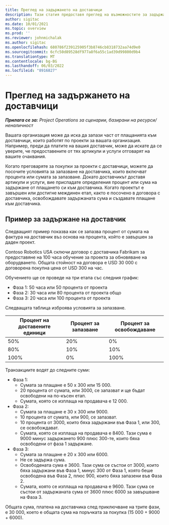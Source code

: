 ```yaml
---
title: Преглед на задържането на доставчици
description: Тази статия предоставя преглед на възможностите за задържане на доставчици.
author: sigitac
ms.date: 10/01/2021
ms.topic: overview
ms.prod: ''
ms.reviewer: johnmichalak
ms.author: sigitac
ms.openlocfilehash: 680786f239125905f3b8746cb8318732aa74d9e0
ms.sourcegitcommit: 6cfc50d89528df977a8f6a55c1ad39d99800d9b4
ms.translationtype: MT
ms.contentlocale: bg-BG
ms.lasthandoff: 06/03/2022
ms.locfileid: "8916827"
---
```

# <a name="vendor-retention-overview"></a>Преглед на задържането на доставчици

_**Прилага се за:** Project Operations за сценарии, базирани на ресурси/неналичност_

Вашата организация може да иска да запази част от плащанията към доставчици, които работят по проекти за вашата организация. Например, преди да платите на вашия доставчик, може да искате да се уверите, че предоставените от тях артикули и услуги отговарят на вашите очаквания.

Когато преговаряте за покупки за проекти с доставчици, можете да посочите условията за запазване на доставчика, които включват процента или сумата за запазване. Докато доставчикът доставя артикули и услуги, вие приспадате определения процент или сума на задържане от плащането си към доставчика. Когато проектът е завършен или достигне междинен етап, както е посочено в договора с доставчика, освобождавате задържаната сума и създавате плащане към доставчика.

## <a name="vendor-retention-example"></a>Пример за задържане на доставчик

Следващият пример показва как се запазва процент от сумата на фактура на доставчик въз основа на процента, който е завършен за даден проект.

Contoso Robotics USA сключи договор с доставчика Fabrikam за предоставяне на 100 часа обучение за проекта за обновяване на оборудването. Общата стойност на договора е USD 30 000 с договорена покупна цена от USD 300 на час.

Обучението ще се проведе на три етапа със следния график:

- Фаза 1: 50 часа или 50 процента от проекта
- Фаза 2: 30 часа или 80 процента от проекта общо
- Фаза 3: 20 часа или 100 процента от проекта

Следващата таблица изброява условията за запазване.

| **Процент на доставените единици** | **Процент за запазване** | **Процент за освобождаване** |
| --- | --- | --- |
| 50% | 20% | 0% |
| 80% | 10% | 10% |
| 100% | 0% | 100% |

Транзакциите водят до следните суми:

- Фаза 1:
  - Сумата за плащане е 50 x 300 или 15 000.
  - 20 процента от сумата, или 3000, се запазват и ще бъдат освободени на по-късен етап.
  - Сумата, която се изплаща на продавача е 12 000.
- Фаза 2:
  - Сумата за плащане е 30 x 300 или 9000.
  - 10 процента от сумата, или 900, се запазват.
  - 10 процента от 3000, които бяха задържани във Фаза 1, или 300, се освобождават.
  - Сумата, която се изплаща на продавача е 8400. Тази сума е 9000 минус задържането 900 плюс 300-те, които бяха освободени от фаза 1 задържане.
- Фаза 3:
  - Сумата за плащане е 20 x 300 или 6000.
  - Не се задържа сума.
  - Освободената сума е 3600. Тази сума се състои от 3000, които бяха задържани във Фаза 1, минус 300 от Фаза 1, която беше освободена във Фаза 2, плюс 900, които бяха запазени във Фаза 2.
  - Сумата, която се изплаща на продавача е 9600. Тази сума се състои от задържаната сума от 3600 плюс 6000 за завършване на Фаза 3.

Общата сума, платена на доставчика след приключване на трите фази, е 30 000, което е общата сума на поръчката за покупка (15 000 + 9000 + 6000).
